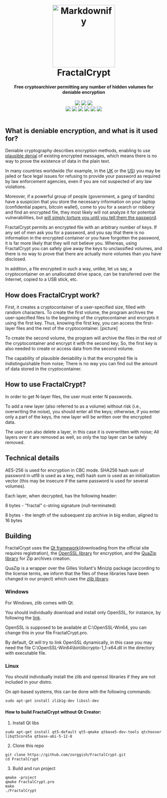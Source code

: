 <div align="center">
  <h1>
  <br>
  <img src="https://raw.githubusercontent.com/zorggish/FractalCryptGUI/master/logo.png" alt="Markdownify" width="200">
  <br>
  FractalCrypt
  <br>
  </h1>
  
  <h4>Free cryptoarchiver permitting any number of hidden volumes for deniable encryption</h4>

  <img src="https://forthebadge.com/images/badges/made-with-c-plus-plus.svg">
  <img src="https://forthebadge.com/images/badges/powered-by-qt.svg">
  <img src="https://forthebadge.com/images/badges/built-with-love.svg">
  <br>
  <img src="https://img.shields.io/travis/zorggish/FractalCryptGUI?style=flat-square">
  <img src="https://img.shields.io/github/stars/zorggish/FractalCryptGUI?style=flat-square">
  <img src="https://img.shields.io/codacy/grade/98d263fe8c7b4f879f2e365b94f80d75?style=flat-square">
  <img src="https://img.shields.io/github/license/zorggish/FractalCryptGUI?style=flat-square">
  <img src="https://img.shields.io/github/languages/code-size/zorggish/FractalCryptGUI?style=flat-square">
  <img src="https://img.shields.io/badge/contributions-welcome!-success?style=flat-square">
</div>
<br>

## What is deniable encryption, and what is it used for?
Deniable cryptography describes encryption methods, enabling to use [plausible denial](https://en.wikipedia.org/wiki/Plausible_deniability#Use_in_cryptography) of existing encrypted messages, which means there is no way to prove the existence of data in the plain text.

In many countries worldwide (for example, in the [UK](https://www.theverge.com/2017/5/17/15653786/rabbani-encryption-password-charged-terrorism-uk-airport) or the [US](https://www.theregister.com/2017/08/30/ex_cop_jailed_for_not_decrypting_data/)) you may be jailed or face legal issues for refusing to provide your password as required by law enforcement agencies, even if you are not suspected of any law violations.

Moreover, if a powerful group of people (government, a gang of bandits) have a suspicion that you store the necessary information on your laptop (confidential papers, bitcoin wallet), come to you for a search or robbery and find an encrypted file, they most likely will not analyze it for potential vulnerabilities, but [will simply torture you until you tell them the password](https://imgs.xkcd.com/comics/security.png).

FractalCrypt permits an encrypted file with an arbitrary number of keys. If any set of men ask you for a password, and you say that there is no information in the encrypted container or you have forgotten the password, it is far more likely that they will not believe you. Whereas, using FractalCrypt you can safely give away the keys to unclassified volumes, and there is no way to prove that there are actually more volumes than you have disclosed.

In addition, a file encrypted in such a way, unlike, let us say, a cryptocontainer on an unallocated drive space, can be transferred over the Internet, copied to a USB stick, etc.


## How does FractalCrypt work?
First, it creates a cryptocontainer of a user-specified size, filled with random characters. To create the first volume, the program archives the user-specified files to the beginning of the cryptocontainer and encrypts it using the first key. Thus, knowing the first key, you can access the first-layer files and the rest of the cryptocontainer.
[picture]

To create the second volume, the program will archive the files in the rest of the cryptocontainer and encrypt it with the second key; So, the first key is also needed to create or access data from the second volume.

The capability of plausible deniability is that the encrypted file is indistinguishable from noise; There is no way you can find out the amount of data stored in the cryptocontainer.

## How to use FractalCrypt?
In order to get N-layer files, the user must enter N passwords.

To add a new layer (also referred to as a volume) without risk (i.e., overwriting the noise), you should enter all the keys; otherwise, if you enter only a part of the keys, the new layer will be written over the encrypted data.

The user can also delete a layer, in this case it is overwritten with noise; All layers over it are removed as well, so only the top layer can be safely removed.

## Technical details 
AES-256 is used for encryption in CBC mode. SHA256 hash sum of password in utf8 is used as a key, md5 hash sum is used as an initialization vector (this may be insecure if the same password is used for several volumes).

Each layer, when decrypted, has the following header:

8 bytes - "fractal" c-string signature (null-terminated)

8 bytes - the length of the subsequent zip archive in big endian, aligned to 16 bytes

## Building
FractalCrypt uses the [Qt framework](https://account.qt.io/downloads)(downloading from the official site requires registration), the [OpenSSL library](https://www.openssl.org/) for encryption, and the [QuaZip library](http://quazip.sourceforge.net/) for Zip archives creation.

QuaZip is a wrapper over the Gilles Vollant's Minizip package (according to the license terms, we inform that the files of these libraries have been changed in our project) which uses the [zlib library](https://www.zlib.net/).

### Windows
For Windows, zlib comes with Qt.

You should individually download and install only OpenSSL, for instance, by following the [link](https://slproweb.com/products/Win32OpenSSL.html).

OpenSSL is supposed to be available at C:\OpenSSL-Win64, you can change this in your file FractalCrypt.pro. 

By default, Qt will try to link OpenSSL dynamically, in this case you may need the file C:\OpenSSL-Win64\bin\libcrypto-1_1-x64.dll in the directory with executable file.

### Linux
You should individually install the zlib and openssl libraries if they are not included in your distro.

On apt-based systems, this can be done with the following commands:
```
sudo apt-get install zlib1g-dev libssl-dev
```
#### How to build FractalCrypt without Qt Creator:
1. Install Qt libs
```
sudo apt-get install qt5-default qt5-qmake qtbase5-dev-tools qtchooser libqt5core5a qtbase-abi-5-12-8
```
2. Clone this repo
```
git clone https://github.com/zorggish/FractalCrypt.git
cd FractalCrypt
```
3. Build and run project
```
qmake -project
qmake FractalCrypt.pro
make
./FractalCrypt
```
